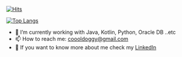  <div>
	
  [![Hits](https://hits.seeyoufarm.com/api/count/incr/badge.svg?url=https%3A%2F%2Fgithub.com%2Fzzsza)](https://hits.seeyoufarm.com) 
	
  </div>
  
 <div>
	
[![Top Langs](https://github-readme-stats.vercel.app/api/top-langs/?username=coooldoggy&layout=compact)](https://github.com/anuraghazra/github-readme-stats)
	
</div>
  
  

- 🔭 I’m currently working with Java, Kotlin, Python, Oracle DB ..etc
- 📫 How to reach me: coooldoggy@gmail.com
- 🧐 If you want to know more about me check my [LinkedIn](https://www.linkedin.com/in/yulim-lee/)

